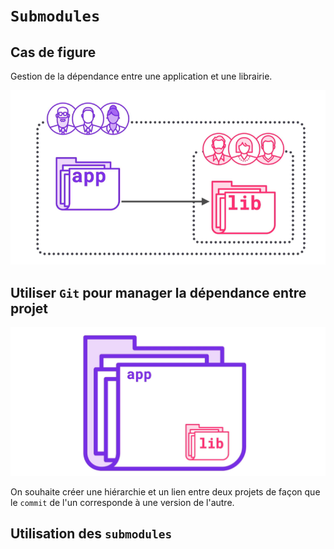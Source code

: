 # `Submodules`

## Cas de figure

Gestion de la dépendance entre une application et une librairie.

<img src="assets/dependencies-from-projects-several.png" alt="dependencies-from-projects-several" />



## Utiliser `Git` pour manager la dépendance entre projet

<img src="assets/dependency-managment-with-git-two-projects.png" alt="dependency-managment-with-git-two-projects" />

On souhaite créer une hiérarchie et un lien entre deux projets de façon que le `commit` de l'un corresponde à une version de l'autre.



## Utilisation des `submodules`









